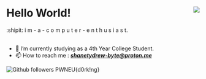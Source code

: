 <html>

<h1>
Hello World! <img src = "https://komarev.com/ghpvc/?username=drew-bytel&color=191919&label=Profile%20Views&style=for-the-badge" align="right"/>
  
</h1>

  

<body>
   :shipit:  i m  -  a  -  c o m p u t e r  -  e n t h u s i a s t.
  <br><br>


- 🌱 I’m currently studying as a 4th Year College Student. 
- 📫 How to reach me : <b><i>shanetydrew-byte@proton.me</i></b>
  <br>
 
![Github followers](https://img.shields.io/github/followers/drew-byte?color=blue&style=flat-square)
PWNEU{d0rk!ng}
</body>
</html>


